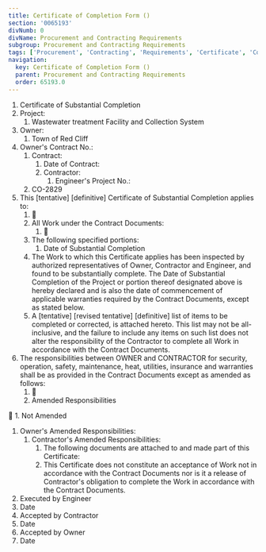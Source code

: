 ```yaml
---
title: Certificate of Completion Form ()
section: '0065193'
divNumb: 0
divName: Procurement and Contracting Requirements
subgroup: Procurement and Contracting Requirements
tags: ['Procurement', 'Contracting', 'Requirements', 'Certificate', 'Completion', 'Form', '()']
navigation:
  key: Certificate of Completion Form ()
  parent: Procurement and Contracting Requirements
  order: 65193.0
---
```


   1. Certificate of Substantial Completion
   1. Project:
      1. Wastewater treatment Facility and Collection System
   1. Owner:
      1. Town of Red Cliff
   1. Owner's Contract No.:
      1. Contract:
            1. Date of Contract:
         1. Contractor:
               1. Engineer's Project No.:
      1. CO-2829
1. This [tentative] [definitive] Certificate of Substantial Completion applies to:
      1. 
    1. All Work under the Contract Documents:
       1. 
    1. The following specified portions:
       1. Date of Substantial Completion
   1. The Work to which this Certificate applies has been inspected by authorized representatives of Owner, Contractor and Engineer, and found to be substantially complete. The Date of Substantial Completion of the Project or portion thereof designated above is hereby declared and is also the date of commencement of applicable warranties required by the Contract Documents, except as stated below.
   1. A [tentative] [revised tentative] [definitive] list of items to be completed or corrected, is attached hereto. This list may not be all-inclusive, and the failure to include any items on such list does not alter the responsibility of the Contractor to complete all Work in accordance with the Contract Documents.
1. The responsibilities between OWNER and CONTRACTOR for security, operation, safety, maintenance, heat, utilities, insurance and warranties shall be as provided in the Contract Documents except as amended as follows:
      1. 
    1. Amended Responsibilities


    1. Not Amended
   1. Owner's Amended Responsibilities:
      1. Contractor's Amended Responsibilities:
            1. The following documents are attached to and made part of this Certificate:
         1. This Certificate does not constitute an acceptance of Work not in accordance with the Contract Documents nor is it a release of Contractor's obligation to complete the Work in accordance with the Contract Documents.
   1. Executed by Engineer
   1. Date
   1. Accepted by Contractor
   1. Date
   1. Accepted by Owner
   1. Date

